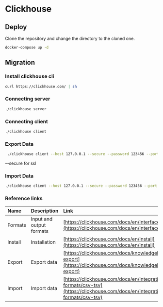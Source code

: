 # Clickhouse

## Deploy

Clone the repository and change the directory to the cloned one.

```sh
docker-compose up -d
```

## Migration

### Install clickhouse cli

```sh
curl https://clickhouse.com/ | sh
```

### Connecting server

```sh
./clickhouse server
```

### Connecting client

```sh
./clickhouse client
```

### Export Data

```sh
 ./clickhouse client --host 127.0.0.1 --secure --password 123456 --port 9000 --query "SELECT * from table" --format FormatName > result.txt
```

--secure for ssl


### Import Data

```sh
./clickhouse client --host 127.0.0.1 --secure --password 123456 --port 9000 --query "insert into table format FormatName" < result.txt

```

### Reference links

| Name    | Description              | Link                                                                                                                                 |
| :------ | :----------------------- | :----------------------------------------------------------------------------------------------------------------------------------- |
| Formats | Input and output formats | [https://clickhouse.com/docs/en/interfaces/formats](https://clickhouse.com/docs/en/interfaces/formats)                               |
| Install | Installation             | [https://clickhouse.com/docs/en/install](https://clickhouse.com/docs/en/install)                                                     |
| Export  | Export data              | [https://clickhouse.com/docs/knowledgebase/file-export](https://clickhouse.com/docs/knowledgebase/file-export)                       |
| Import  | Import data              | [https://clickhouse.com/docs/en/integrations/data-formats/csv-tsv](https://clickhouse.com/docs/en/integrations/data-formats/csv-tsv) |
